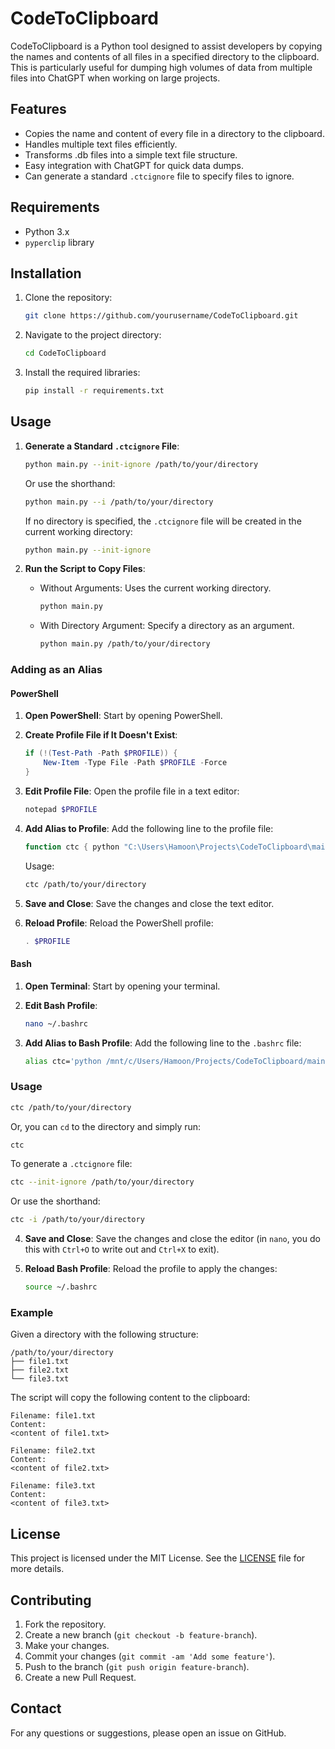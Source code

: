 
# CodeToClipboard

CodeToClipboard is a Python tool designed to assist developers by copying the names and contents of all files in a specified directory to the clipboard. This is particularly useful for dumping high volumes of data from multiple files into ChatGPT when working on large projects.

## Features

- Copies the name and content of every file in a directory to the clipboard.
- Handles multiple text files efficiently.
- Transforms .db files into a simple text file structure.
- Easy integration with ChatGPT for quick data dumps.
- Can generate a standard `.ctcignore` file to specify files to ignore.

## Requirements

- Python 3.x
- `pyperclip` library

## Installation

1. Clone the repository:

    ```sh
    git clone https://github.com/yourusername/CodeToClipboard.git
    ```

2. Navigate to the project directory:

    ```sh
    cd CodeToClipboard
    ```

3. Install the required libraries:

    ```sh
    pip install -r requirements.txt
    ```

## Usage

1. **Generate a Standard `.ctcignore` File**:
    ```sh
    python main.py --init-ignore /path/to/your/directory
    ```
    Or use the shorthand:
    ```sh
    python main.py --i /path/to/your/directory
    ```
    If no directory is specified, the `.ctcignore` file will be created in the current working directory:
    ```sh
    python main.py --init-ignore
    ```

2. **Run the Script to Copy Files**:
    - Without Arguments: Uses the current working directory.
        ```sh
        python main.py
        ```
    - With Directory Argument: Specify a directory as an argument.
        ```sh
        python main.py /path/to/your/directory
        ```

### Adding as an Alias

#### PowerShell

1. **Open PowerShell**: Start by opening PowerShell.

2. **Create Profile File if It Doesn't Exist**:
    ```powershell
    if (!(Test-Path -Path $PROFILE)) {
        New-Item -Type File -Path $PROFILE -Force
    }
    ```

3. **Edit Profile File**: Open the profile file in a text editor:
    ```powershell
    notepad $PROFILE
    ```

4. **Add Alias to Profile**: Add the following line to the profile file:
    ```powershell
    function ctc { python "C:\Users\Hamoon\Projects\CodeToClipboard\main.py" $args }
    ```
    Usage:
    ```sh
    ctc /path/to/your/directory
    ```

5. **Save and Close**: Save the changes and close the text editor.

6. **Reload Profile**: Reload the PowerShell profile:
    ```powershell
    . $PROFILE
    ```

#### Bash

1. **Open Terminal**: Start by opening your terminal.

2. **Edit Bash Profile**:
    ```bash
    nano ~/.bashrc
    ```

3. **Add Alias to Bash Profile**: Add the following line to the `.bashrc` file:
    ```bash
    alias ctc='python /mnt/c/Users/Hamoon/Projects/CodeToClipboard/main.py'
    ```
### Usage

```sh
ctc /path/to/your/directory
```
Or, you can `cd` to the directory and simply run:
```sh
ctc
```
To generate a `.ctcignore` file:
```sh
ctc --init-ignore /path/to/your/directory
```
Or use the shorthand:
```sh
ctc -i /path/to/your/directory
```

4. **Save and Close**: Save the changes and close the editor (in `nano`, you do this with `Ctrl+O` to write out and `Ctrl+X` to exit).

5. **Reload Bash Profile**: Reload the profile to apply the changes:
    ```bash
    source ~/.bashrc
    ```

### Example

Given a directory with the following structure:

```
/path/to/your/directory
├── file1.txt
├── file2.txt
└── file3.txt
```

The script will copy the following content to the clipboard:

```
Filename: file1.txt
Content:
<content of file1.txt>

Filename: file2.txt
Content:
<content of file2.txt>

Filename: file3.txt
Content:
<content of file3.txt>
```

## License

This project is licensed under the MIT License. See the [LICENSE](LICENSE) file for more details.

## Contributing

1. Fork the repository.
2. Create a new branch (`git checkout -b feature-branch`).
3. Make your changes.
4. Commit your changes (`git commit -am 'Add some feature'`).
5. Push to the branch (`git push origin feature-branch`).
6. Create a new Pull Request.

## Contact

For any questions or suggestions, please open an issue on GitHub.

